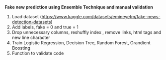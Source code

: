 **Fake new prediction using Ensemble Technique and manual validation**
1. Load dataset (https://www.kaggle.com/datasets/emineyetm/fake-news-detection-datasets)
2. Add labels, fake = 0 and true = 1
3. Drop unnecessary columns, reshuffly index , remove links, html tags  and new line character
4. Train Logistic Regression, Decision Tree, Random Forest, Grandient Boosting
5. Function to validate code
